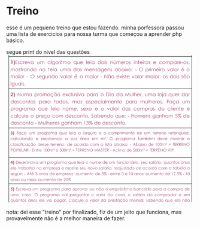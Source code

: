 <h1>Treino</h1>
esse é um pequeno treino que estou fazendo. minha porfessora passou uma lista de exercicios para nossa turma que começou a aprender php básico.

segue print do nivel das questões
![Alt text](./assets/images/teste.png)

nota: dei esse "treino" por finalizado, fiz de um jeito que funciona, mas provavelmente não é a melhor maneira de fazer.